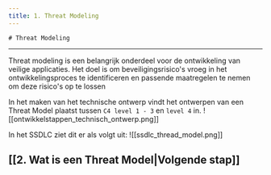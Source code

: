 ```yaml
---
title: 1. Threat Modeling
---
```

	# Threat Modeling
---
Threat modeling is een belangrijk onderdeel voor de ontwikkeling van veilige applicaties. Het doel is om beveiligingsrisico's vroeg in het ontwikkelingsproces te identificeren en passende maatregelen te nemen om deze risico's op te lossen

In het maken van het technische ontwerp vindt het ontwerpen van een Threat Model plaatst tussen `C4 level 1 - 3` en `level 4` in.
![[ontwikkelstappen_technisch_ontwerp.png]]

In het SSDLC ziet dit er als volgt uit:
![[ssdlc_thread_model.png]]

## [[2. Wat is een Threat Model|Volgende stap]]